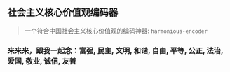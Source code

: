 ## 社会主义核心价值观编码器
> 一个符合中国社会主义核心价值观的编码神器: `harmonious-encoder`

### 来来来，跟我一起念：富强, 民主, 文明, 和谐, 自由, 平等, 公正, 法治, 爱国, 敬业, 诚信, 友善
